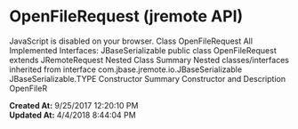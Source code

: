 # OpenFileRequest (jremote API)

JavaScript is disabled on your browser. Class OpenFileRequest All Implemented Interfaces: JBaseSerializable public class OpenFileRequest extends JRemoteRequest Nested Class Summary Nested classes/interfaces inherited from interface com.jbase.jremote.io.JBaseSerializable JBaseSerializable.TYPE Constructor Summary Constructor and Description OpenFileR  

**Created At:** 9/25/2017 12:20:10 PM  
**Updated At:** 4/4/2018 8:44:04 PM  

